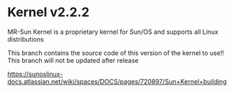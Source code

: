 # Kernel v2.2.2
MR-Sun Kernel is a proprietary kernel for Sun/OS and supports all Linux distributions

This branch contains the source code of this version of the kernel to use!!
This branch will not be updated after release

https://sunoslinux-docs.atlassian.net/wiki/spaces/DOCS/pages/720897/Sun+Kernel+building
